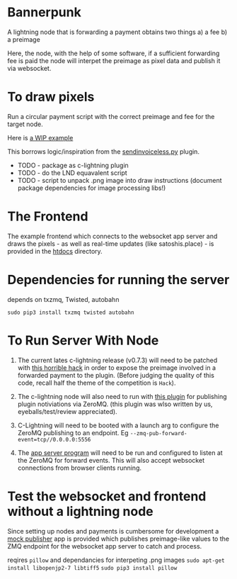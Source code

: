 # Bannerpunk

A lightning node that is forwarding a payment obtains two things
a) a fee
b) a preimage

Here, the node, with the help of some software, if a sufficient forwarding fee is paid the node will interpet the preimage as pixel data and publish it via websocket.

# To draw pixels

Run a circular payment script with the correct preimage and fee for the target node.

Here is [a WIP example](circular.py)

This borrows logic/inspiration from the [sendinvoiceless.py](https://github.com/lightningd/plugins/blob/master/sendinvoiceless/sendinvoiceless.py) plugin.

* TODO - package as c-lightning plugin
* TODO - do the LND equavalent script
* TODO - script to unpack .png image into draw instructions (document package dependencies for image processing libs!)

# The Frontend

The example frontend which connects to the websocket app server and draws the pixels - as well as real-time updates (like satoshis.place) - is provided in the [htdocs](htdocs/) directory.

# Dependencies for running the server

depends on txzmq, Twisted, autobahn

`sudo pip3 install txzmq twisted autobahn`

# To Run Server With Node

1. The current lates c-lightning release (v0.7.3) will need to be patched with [this horrible hack](c-lightning-hack.diff) in order to expose the preimage involved in a forwarded payment to the plugin. (Before judging the quality of this code, recall half the theme of the competition is `Hack`).

2. The c-lightning node will also need to run with [this plugin](https://github.com/lightningd/plugins/pull/70) for publishing plugin notiviations via ZeroMQ. (this plugin was wlso written by us, eyeballs/test/review appreciated).

3. C-Lightning will need to be booted with a launch arg to configure the ZeroMQ publishing to an endpoint. Eg `--zmq-pub-forward-event=tcp//0.0.0.0:5556`

4. The [app server program](bat.py) will need to be run and configured to listen at the ZeroMQ for forward events. This will also accept websocket connections from browser clients running.

# Test the websocket and frontend without a lightning node

Since setting up nodes and payments is cumbersome for development a [mock publisher](mock-random.py) app is provided which publishes preimage-like values to the ZMQ endpoint for the websocket app server to catch and process.


reqires `pillow` and dependancies for interpeting .png images
`sudo apt-get install libopenjp2-7 libtiff5`
`sudo pip3 install pillow`
